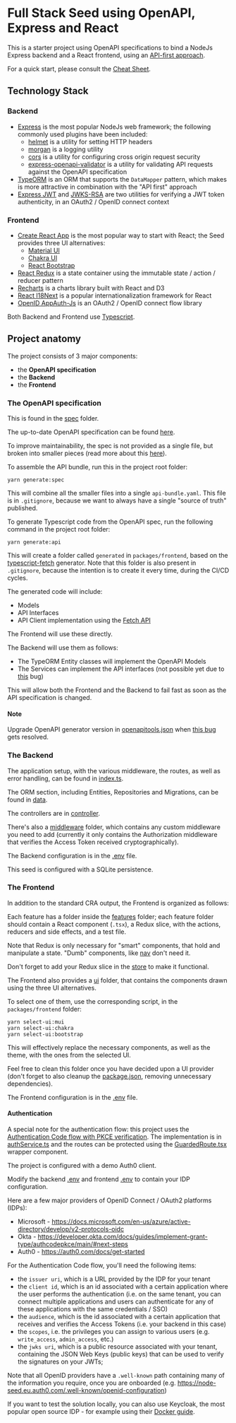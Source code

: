 # Full Stack Seed using OpenAPI, Express and React

This is a starter project using OpenAPI specifications to bind a NodeJs Express backend and a React frontend, using an [API-first approach](https://swagger.io/resources/articles/adopting-an-api-first-approach/).

For a quick start, please consult the [Cheat Sheet](./CHEATSHEET.md).


## Technology Stack


### Backend

- [Express](https://expressjs.com/) is the most popular NodeJs web framework; the following commonly used plugins have been included:
  - [helmet](https://github.com/helmetjs/helmet) is a utility for setting HTTP headers
  - [morgan](https://expressjs.com/en/resources/middleware/morgan.html) is a logging utility
  - [cors](http://expressjs.com/en/resources/middleware/cors.html) is a utility for configuring cross origin request security
  - [express-openapi-validator](https://github.com/cdimascio/express-openapi-validator) is a utility for validating API requests against the OpenAPI specification
- [TypeORM](https://typeorm.io/#/) is an ORM that supports the `DataMapper` pattern, which makes is more attractive in combination with the "API first" approach
- [Express JWT](https://github.com/auth0/express-jwt) and [JWKS-RSA](https://github.com/auth0/node-jwks-rsa) are two utilities for verifying a JWT token authenticity, in an OAuth2 / OpenID connect context


### Frontend

- [Create React App](https://reactjs.org/docs/create-a-new-react-app.html#create-react-app) is the most popular way to start with React; the Seed provides three UI alternatives:
  - [Material UI](https://mui.com/)
  - [Chakra UI](https://chakra-ui.com/)
  - [React Bootstrap](https://react-bootstrap.github.io/)
- [React Redux](https://react-redux.js.org/) is a state container using the immutable state / action / reducer pattern
- [Recharts](https://recharts.org/en-US/) is a charts library built with React and D3
- [React I18Next](https://react.i18next.com/) is a popular internationalization framework for React
- [OpenID AppAuth-Js](https://github.com/openid/AppAuth-JS) is an OAuth2 / OpenID connect flow library 


Both Backend and Frontend use [Typescript](https://www.typescriptlang.org/).


## Project anatomy

The project consists of 3 major components:

- the __OpenAPI specification__
- the __Backend__
- the __Frontend__


### The OpenAPI specification

This is found in the [spec](./spec) folder.

The up-to-date OpenAPI specification can be found [here](https://swagger.io/specification/).

To improve maintainability, the spec is not provided as a single file, but broken into smaller pieces (read more about this [here](https://davidgarcia.dev/posts/how-to-split-open-api-spec-into-multiple-files/)).

To assemble the API bundle, run this in the project root folder:

```
yarn generate:spec
```

This will combine all the smaller files into a single `api-bundle.yaml`. This file is in `.gitignore`, because we want to always have a single "source of truth" published.

To generate Typescript code from the OpenAPI spec, run the following command in the project root folder:

```
yarn generate:api
```

This will create a folder called `generated` in `packages/frontend`, based on the [typescript-fetch](https://github.com/OpenAPITools/openapi-generator/blob/master/docs/generators/typescript-fetch.md) generator. Note that this folder is also present in `.gitignore`, because the intention is to create it every time, during the CI/CD cycles.

The generated code will include:

- Models
- API Interfaces
- API Client implementation using the [Fetch API](https://developer.mozilla.org/en-US/docs/Web/API/Fetch_API)

The Frontend will use these directly.

The Backend will use them as follows:

- The TypeORM Entity classes will implement the OpenAPI Models
- The Services can implement the API interfaces (not possible yet due to [this](https://github.com/OpenAPITools/openapi-generator/issues/10237) bug)

This will allow both the Frontend and the Backend to fail fast as soon as the API specification is changed.


#### Note

Upgrade OpenAPI generator version in [openapitools.json](./openapitools.json) when [this bug](https://github.com/OpenAPITools/openapi-generator/issues/10164) gets resolved.


### The Backend

The application setup, with the various middleware, the routes, as well as error handling, can be found in [index.ts](./packages/backend/src/index.ts).

The ORM section, including Entities, Repositories and Migrations, can be found in [data](./packages/backend/src/data).

The controllers are in [controller](./packages/backend/src/controller).

There's also a [middleware](./packages/backend/src/middleware) folder, which contains any custom middleware you need to add (currently it only contains the Authorization middleware that verifies the Access Token received cryptographically).

The Backend configuration is in the [.env](./packages/backend/src/.env) file. 

This seed is configured with a SQLite persistence.


### The Frontend

In addition to the standard CRA output, the Frontend is organized as follows:

Each feature has a folder inside the [features](./packages/frontend/src/features) folder; each feature folder should contain a React component (`.tsx`), a Redux slice, with the actions, reducers and side effects, and a test file. 

Note that Redux is only necessary for "smart" components, that hold and manipulate a state. "Dumb" components, like [nav](./packages/frontend/src/features/nav) don't need it.

Don't forget to add your Redux slice in the [store](./packages/frontend/src/app/store.ts) to make it functional.

The Frontend also provides a [ui](./packages/frontend/ui) folder, that contains the components drawn using the three UI alternatives.

To select one of them, use the corresponding script, in the `packages/frontend` folder:

```
yarn select-ui:mui
yarn select-ui:chakra
yarn select-ui:bootstrap
```

This will effectively replace the necessary components, as well as the theme, with the ones from the selected UI.

Feel free to clean this folder once you have decided upon a UI provider (don't forget to also cleanup the [package.json](./packages/frontend/package.json), removing unnecessary dependencies).

The Frontend configuration is in the [.env](./packages/frontend/src/.env) file. 


#### Authentication

A special note for the authentication flow: this project uses the [Authentication Code flow with PKCE verification](https://auth0.com/docs/authorization/flows/authorization-code-flow-with-proof-key-for-code-exchange-pkce). The implementation is in [authService.ts](./packages/frontend/src/features/auth/authService.ts) and the routes can be protected using the [GuardedRoute.tsx](./packages/frontend/src/GuardedRoute.tsx) wrapper component.

The project is configured with a demo Auth0 client.

Modify the backend [.env](./packages/backend/.env) and frontend [.env](./packages/frontend/.env) to contain your IDP configuration.

Here are a few major providers of OpenID Connect / OAuth2 platforms (IDPs):

- Microsoft - https://docs.microsoft.com/en-us/azure/active-directory/develop/v2-protocols-oidc
- Okta - https://developer.okta.com/docs/guides/implement-grant-type/authcodepkce/main/#next-steps
- Auth0 - https://auth0.com/docs/get-started

For the Authentication Code flow, you'll need the following items:
- the `issuer uri`, which is a URL provided by the IDP for your tenant
- the `client id`, which is an id associated with a certain application where the user performs the authentication (i.e. on the same tenant, you can connect multiple applications and users can authenticate for any of these applications with the same credentials / SSO)
- the `audience`, which is the id associated with a certain application that receives and verifies the Access Tokens (i.e. your backend in this case)
- the `scopes`, i.e. the privileges you can assign to various users (e.g. `write_access`, `admin_access`, etc.)
- the `jwks uri`, which is a public resource associated with your tenant, containing the JSON Web Keys (public keys) that can be used to verify the signatures on your JWTs; 

Note that all OpenID providers have a `.well-known` path containing many of the information you require, once you are onboarded (e.g. https://node-seed.eu.auth0.com/.well-known/openid-configuration)

If you want to test the solution locally, you can also use Keycloak, the most popular open source IDP - for example using their [Docker guide](https://www.keycloak.org/getting-started/getting-started-docker).